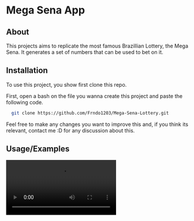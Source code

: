 
# Mega Sena App

## About

This projects aims to replicate the most famous Brazillian Lottery, the Mega Sena.
It generates a set of numbers that can be used to bet on it.




## Installation

To use this project, you show first clone this repo.

First, open a bash on the file you wanna create this project and paste the following code.

```bash
  git clone https://github.com/Frndo1203/Mega-Sena-Lottery.git
```

Feel free to make any changes you want to improve this and, if you think its relevant,
contact me :D for any discussion about this.


## Usage/Examples

![usage](app/src/main/res/drawable/megasena_app_usage.mp4)

